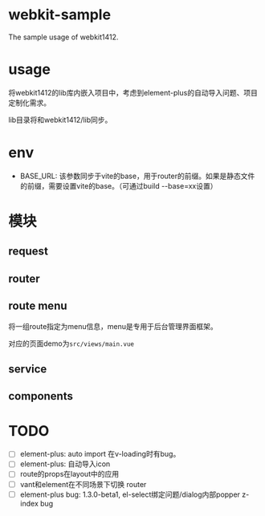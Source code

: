 # webkit-sample

The sample usage of webkit1412.

# usage

将webkit1412的lib库内嵌入项目中，考虑到element-plus的自动导入问题、项目定制化需求。

lib目录将和webkit1412/lib同步。

# env

- BASE_URL: 该参数同步于vite的base，用于router的前缀。如果是静态文件的前缀，需要设置vite的base。（可通过build --base=xx设置）

# 模块

## request

## router

## route menu

将一组route指定为menu信息，menu是专用于后台管理界面框架。

对应的页面demo为`src/views/main.vue`

## service

## components

# TODO

- [ ] element-plus: auto import 在v-loading时有bug。
- [ ] element-plus: 自动导入icon
- [ ] route的props在layout中的应用
- [ ] vant和element在不同场景下切换 router
- [ ] element-plus bug: 1.3.0-beta1, el-select绑定问题/dialog内部popper z-index bug
